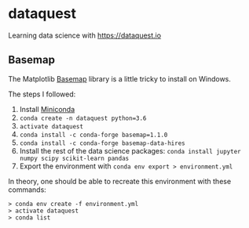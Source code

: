 # dataquest

Learning data science with https://dataquest.io

## Basemap

The Matplotlib [Basemap](https://matplotlib.org/basemap/) library is a little tricky to install on Windows.

The steps I followed:

1. Install [Miniconda](https://conda.io/miniconda.html)
1. `conda create -n dataquest python=3.6`
1. `activate dataquest`
1. `conda install -c conda-forge basemap=1.1.0`
1. `conda install -c conda-forge basemap-data-hires`
1. Install the rest of the data science packages: `conda install jupyter numpy scipy scikit-learn pandas`
1. Export the environment with `conda env export > environment.yml`

In theory, one should be able to recreate this environment with these commands:

```
> conda env create -f environment.yml
> activate dataquest
> conda list
```
